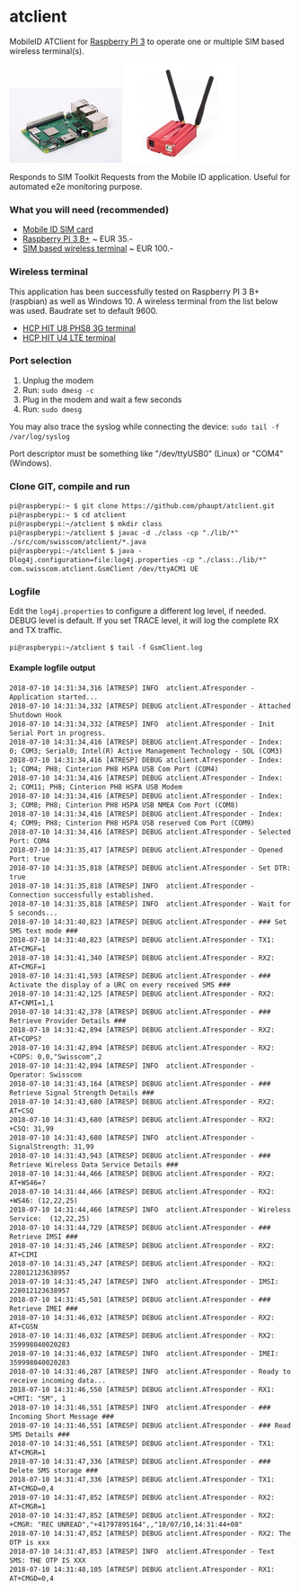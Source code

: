 # atclient
MobileID ATClient for [Raspberry PI 3](https://www.raspberrypi.org/products/raspberry-pi-3-model-b-plus) to operate one or multiple SIM based wireless terminal(s).

![Raspberry PI 3 B+](img/raspi.jpg?raw=true "Raspberry PI 3 B+") ![HCP HIT wireless terminal](img/hitu4.jpg?raw=true "HCP HIT wireless terminal")

Responds to SIM Toolkit Requests from the Mobile ID application. Useful for automated e2e monitoring purpose.

### What you will need (recommended)

- [Mobile ID SIM card](https://mobileid.ch)
- [Raspberry PI 3 B+](https://www.raspberrypi.org/products/raspberry-pi-3-model-b-plus) ~ EUR 35.-
- [SIM based wireless terminal](http://electronicshcp.com/product/hit-u4-lte) ~ EUR 100.-

### Wireless terminal

This application has been successfully tested on Raspberry PI 3 B+ (raspbian) as well as Windows 10. A wireless terminal from the list below was used. Baudrate set to default 9600.

- [HCP HIT U8 PHS8 3G terminal](http://electronicshcp.com/product/hit-u8)
- [HCP HIT U4 LTE terminal](http://electronicshcp.com/product/hit-u4-lte)

### Port selection

1. Unplug the modem
2. Run: `sudo dmesg -c`
3. Plug in the modem and wait a few seconds
4. Run: `sudo dmesg`

You may also trace the syslog while connecting the device: `sudo tail -f /var/log/syslog`

Port descriptor must be something like "/dev/ttyUSB0" (Linux) or "COM4" (Windows).

### Clone GIT, compile and run

```
pi@raspberypi:~ $ git clone https://github.com/phaupt/atclient.git
pi@raspberypi:~ $ cd atclient
pi@raspberypi:~/atclient $ mkdir class
pi@raspberypi:~/atclient $ javac -d ./class -cp "./lib/*" ./src/com/swisscom/atclient/*.java
pi@raspberypi:~/atclient $ java -Dlog4j.configuration=file:log4j.properties -cp "./class:./lib/*" com.swisscom.atclient.GsmClient /dev/ttyACM1 UE
```

### Logfile

Edit the `log4j.properties` to configure a different log level, if needed. DEBUG level is default.
If you set TRACE level, it will log the complete RX and TX traffic.

```
pi@raspberypi:~/atclient $ tail -f GsmClient.log
```

#### Example logfile output
```
2018-07-10 14:31:34,316 [ATRESP] INFO  atclient.ATresponder - Application started...
2018-07-10 14:31:34,332 [ATRESP] DEBUG atclient.ATresponder - Attached Shutdown Hook
2018-07-10 14:31:34,332 [ATRESP] INFO  atclient.ATresponder - Init Serial Port in progress.
2018-07-10 14:31:34,416 [ATRESP] DEBUG atclient.ATresponder - Index: 0; COM3; Serial0; Intel(R) Active Management Technology - SOL (COM3)
2018-07-10 14:31:34,416 [ATRESP] DEBUG atclient.ATresponder - Index: 1; COM4; PH8; Cinterion PH8 HSPA USB Com Port (COM4)
2018-07-10 14:31:34,416 [ATRESP] DEBUG atclient.ATresponder - Index: 2; COM11; PH8; Cinterion PH8 HSPA USB Modem
2018-07-10 14:31:34,416 [ATRESP] DEBUG atclient.ATresponder - Index: 3; COM8; PH8; Cinterion PH8 HSPA USB NMEA Com Port (COM8)
2018-07-10 14:31:34,416 [ATRESP] DEBUG atclient.ATresponder - Index: 4; COM9; PH8; Cinterion PH8 HSPA USB reserved Com Port (COM9)
2018-07-10 14:31:34,416 [ATRESP] DEBUG atclient.ATresponder - Selected Port: COM4
2018-07-10 14:31:35,417 [ATRESP] DEBUG atclient.ATresponder - Opened Port: true
2018-07-10 14:31:35,818 [ATRESP] DEBUG atclient.ATresponder - Set DTR: true
2018-07-10 14:31:35,818 [ATRESP] INFO  atclient.ATresponder - Connection successfully established.
2018-07-10 14:31:35,818 [ATRESP] INFO  atclient.ATresponder - Wait for 5 seconds...
2018-07-10 14:31:40,823 [ATRESP] DEBUG atclient.ATresponder - ### Set SMS text mode ###
2018-07-10 14:31:40,823 [ATRESP] DEBUG atclient.ATresponder - TX1: AT+CMGF=1
2018-07-10 14:31:41,340 [ATRESP] DEBUG atclient.ATresponder - RX2: AT+CMGF=1
2018-07-10 14:31:41,593 [ATRESP] DEBUG atclient.ATresponder - ### Activate the display of a URC on every received SMS ###
2018-07-10 14:31:42,125 [ATRESP] DEBUG atclient.ATresponder - RX2: AT+CNMI=1,1
2018-07-10 14:31:42,378 [ATRESP] DEBUG atclient.ATresponder - ### Retrieve Provider Details ###
2018-07-10 14:31:42,894 [ATRESP] DEBUG atclient.ATresponder - RX2: AT+COPS?
2018-07-10 14:31:42,894 [ATRESP] DEBUG atclient.ATresponder - RX2: +COPS: 0,0,"Swisscom",2
2018-07-10 14:31:42,894 [ATRESP] INFO  atclient.ATresponder - Operator: Swisscom
2018-07-10 14:31:43,164 [ATRESP] DEBUG atclient.ATresponder - ### Retrieve Signal Strength Details ###
2018-07-10 14:31:43,680 [ATRESP] DEBUG atclient.ATresponder - RX2: AT+CSQ
2018-07-10 14:31:43,680 [ATRESP] DEBUG atclient.ATresponder - RX2: +CSQ: 31,99
2018-07-10 14:31:43,680 [ATRESP] INFO  atclient.ATresponder - SignalStrength: 31,99
2018-07-10 14:31:43,943 [ATRESP] DEBUG atclient.ATresponder - ### Retrieve Wireless Data Service Details ###
2018-07-10 14:31:44,466 [ATRESP] DEBUG atclient.ATresponder - RX2: AT+WS46=?
2018-07-10 14:31:44,466 [ATRESP] DEBUG atclient.ATresponder - RX2: +WS46: (12,22,25)
2018-07-10 14:31:44,466 [ATRESP] INFO  atclient.ATresponder - Wireless Service:  (12,22,25)
2018-07-10 14:31:44,729 [ATRESP] DEBUG atclient.ATresponder - ### Retrieve IMSI ###
2018-07-10 14:31:45,246 [ATRESP] DEBUG atclient.ATresponder - RX2: AT+CIMI
2018-07-10 14:31:45,247 [ATRESP] DEBUG atclient.ATresponder - RX2: 228012123638957
2018-07-10 14:31:45,247 [ATRESP] INFO  atclient.ATresponder - IMSI: 228012123638957
2018-07-10 14:31:45,501 [ATRESP] DEBUG atclient.ATresponder - ### Retrieve IMEI ###
2018-07-10 14:31:46,032 [ATRESP] DEBUG atclient.ATresponder - RX2: AT+CGSN
2018-07-10 14:31:46,032 [ATRESP] DEBUG atclient.ATresponder - RX2: 359998040020283
2018-07-10 14:31:46,032 [ATRESP] INFO  atclient.ATresponder - IMEI: 359998040020283
2018-07-10 14:31:46,287 [ATRESP] INFO  atclient.ATresponder - Ready to receive incoming data...
2018-07-10 14:31:46,550 [ATRESP] DEBUG atclient.ATresponder - RX1: +CMTI: "SM", 1
2018-07-10 14:31:46,551 [ATRESP] INFO  atclient.ATresponder - ### Incoming Short Message ###
2018-07-10 14:31:46,551 [ATRESP] DEBUG atclient.ATresponder - ### Read SMS Details ###
2018-07-10 14:31:46,551 [ATRESP] DEBUG atclient.ATresponder - TX1: AT+CMGR=1
2018-07-10 14:31:47,336 [ATRESP] DEBUG atclient.ATresponder - ### Delete SMS storage ###
2018-07-10 14:31:47,336 [ATRESP] DEBUG atclient.ATresponder - TX1: AT+CMGD=0,4
2018-07-10 14:31:47,852 [ATRESP] DEBUG atclient.ATresponder - RX2: AT+CMGR=1
2018-07-10 14:31:47,852 [ATRESP] DEBUG atclient.ATresponder - RX2: +CMGR: "REC UNREAD","+41797895164",,"18/07/10,14:31:44+08"
2018-07-10 14:31:47,852 [ATRESP] DEBUG atclient.ATresponder - RX2: The OTP is xxx
2018-07-10 14:31:47,853 [ATRESP] INFO  atclient.ATresponder - Text SMS: THE OTP IS XXX
2018-07-10 14:31:48,105 [ATRESP] DEBUG atclient.ATresponder - RX1: AT+CMGD=0,4
```
